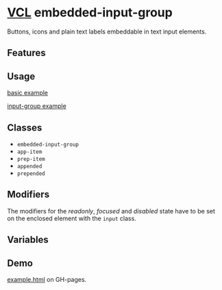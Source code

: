 # [VCL](https://github.com/vcl/doc) embedded-input-group

Buttons, icons and plain text labels embeddable in text input elements.

## Features

## Usage

[basic example](/demo/example-basic.html)

[input-group example](/demo/example-input-group.html)

## Classes

- `embedded-input-group`
- `app-item`
- `prep-item`
- `appended`
- `prepended`

## Modifiers

The modifiers for the _readonly_, _focused_ and _disabled_ state have to be
set on the enclosed element with the `input` class.

## Variables

## Demo

[example.html](/demo/example.html) on GH-pages.
